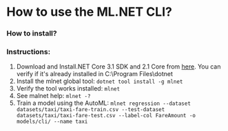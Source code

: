 # How to use the ML.NET CLI?

### How to install?
### Instructions:
1. Download and Install.NET Core 3.1 SDK and 2.1 Core from [here](https://dotnet.microsoft.com/download). You can verify if it's already installed in C:\Program Files\dotnet
2. Install the mlnet global tool: `dotnet tool install -g mlnet` 
3. Verify the tool works installed: `mlnet`
4. See malnet help: `mlnet -?`
5. Train a model using the AutoML: `mlnet regression --dataset datasets/taxi/taxi-fare-train.csv --test-dataset datasets/taxi/taxi-fare-test.csv --label-col FareAmount -o models/cli/ --name taxi`




